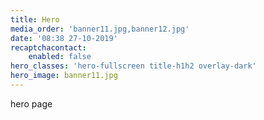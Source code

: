 ```yaml
---
title: Hero
media_order: 'banner11.jpg,banner12.jpg'
date: '08:38 27-10-2019'
recaptchacontact:
    enabled: false
hero_classes: 'hero-fullscreen title-h1h2 overlay-dark'
hero_image: banner11.jpg
---
```


hero page